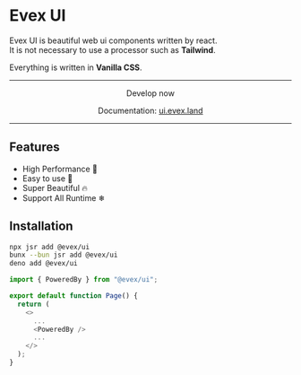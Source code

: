 # Evex UI

Evex UI is beautiful web ui components written by react.\
It is not necessary to use a processor such as **Tailwind**.

Everything is written in **Vanilla CSS**.

<!-- MAGC UI AND MORE X -->

---

<p align="center">Develop now</p>
<p align="center">Documentation: <a href="https://ui.evex.land">ui.evex.land</a></p>

---

## Features

- High Performance 🚀
- Easy to use 🎉
- Super Beautiful 🔥
- Support All Runtime ❄

## Installation

```bash
npx jsr add @evex/ui
bunx --bun jsr add @evex/ui
deno add @evex/ui
```

```ts
import { PoweredBy } from "@evex/ui";

export default function Page() {
  return (
    <>
      ...
      <PoweredBy />
      ...
    </>
  );
}
```
